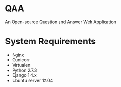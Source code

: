 QAA
===

An Open-source Question and Answer Web Application


System Requirements
==================

* Nginx
* Gunicorn
* Virtualen
* Python 2.7.3
* Django 1.4.x
* Ubuntu server 12.04
